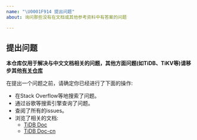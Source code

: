 ```yaml
---
name: "\U0001F914 提出问题"
about: 询问那些没有在文档或其他参考资料中有答案的问题

---
```


## 提出问题

**本仓库仅用于解决与中文文档相关的问题，其他方面问题(如TiDB、TiKV等)请移步其他[有关仓库](https://github.com/pingcap/)**

在提出一个问题之前，请确定你已经进行了下面的操作:
- 在Stack Overflow等地搜索了问题。
- 通过谷歌等搜索引擎查询了问题。
- 查阅了所有的issues。
- 浏览了相关的文档:
  - [TiDB Doc](https://github.com/pingcap/docs)
  - [TiDB Doc-cn](https://github.com/pingcap/docs-cn)
